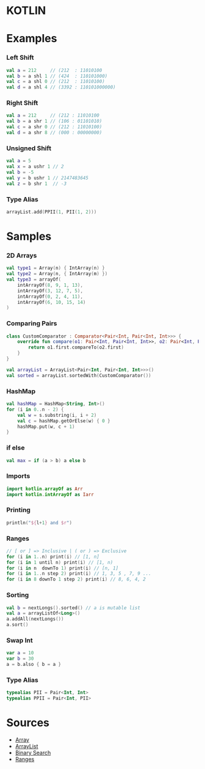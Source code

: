 # KOTLIN

# Examples

### Left Shift
```kotlin
val a = 212     // (212  : 11010100
val b = a shl 1 // (424  : 110101000)
val c = a shl 0 // (212  : 11010100)
val d = a shl 4 // (3392 : 110101000000)
```
### Right Shift
```kotlin
val a = 212     // (212 : 11010100
val b = a shr 1 // (106 : 01101010)
val c = a shr 0 // (212 : 11010100)
val d = a shr 8 // (000 : 00000000)
```
### Unsigned Shift
```kotlin
val a = 5
val x = a ushr 1 // 2
val b = -5
val y = b ushr 1 // 2147483645
val z = b shr 1  // -3
```
### Type Alias
```kotlin
arrayList.add(PPII(1, PII(1, 2)))
```

# Samples

### 2D Arrays
```kotlin
val type1 = Array(n) { IntArray(n) }
val type2 = Array(n, { IntArray(m) })
val type3 = arrayOf(
    intArrayOf(8, 9, 1, 13),
    intArrayOf(3, 12, 7, 5),
    intArrayOf(0, 2, 4, 11),
    intArrayOf(6, 10, 15, 14)
)
```

### Comparing Pairs
```kotlin
class CustomComparator : Comparator<Pair<Int, Pair<Int, Int>>> {
    override fun compare(o1: Pair<Int, Pair<Int, Int>>, o2: Pair<Int, Pair<Int, Int>>): Int {
        return o1.first.compareTo(o2.first)
    }
}

val arrayList = ArrayList<Pair<Int, Pair<Int, Int>>>()
val sorted = arrayList.sortedWith(CustomComparator())
```
### HashMap
```kotlin
val hashMap = HashMap<String, Int>()
for (i in 0..n - 2) {
    val w = s.substring(i, i + 2)
    val c = hashMap.getOrElse(w) { 0 }
    hashMap.put(w, c + 1)
}
```

### if else
```kotlin
val max = if (a > b) a else b
```

### Imports 
```kotlin
import kotlin.arrayOf as Arr
import kotlin.intArrayOf as Iarr
```

### Printing
```kotlin
println("${l+1} and $r")
```

### Ranges
```kotlin
// [ or ] => Inclusive | ( or ) => Exclusive
for (i in 1..n) print(i) // [1, n]
for (i in 1 until n) print(i) // [1, n)
for (i in n  downTo 1) print(i) // [n, 1]
for (i in 1..n step 2) print(i) // 1, 3, 5 , 7, 9 ...
for (i in 8 downTo 1 step 2) print(i) // 8, 6, 4, 2
```

### Sorting
```kotlin
val b = nextLongs().sorted() // a is mutable list
val a = arrayListOf<Long>()
a.addAll(nextLongs())
a.sort()
```

### Swap Int
```kotlin
var a = 10
var b = 30
a = b.also { b = a }
```

### Type Alias
```kotlin
typealias PII = Pair<Int, Int>
typealias PPII = Pair<Int, PII>
```

# Sources
- [Array](https://kotlinlang.org/api/latest/jvm/stdlib/kotlin/-array/index.html)
- [ArrayList](https://kotlinlang.org/api/latest/jvm/stdlib/kotlin.collections/-array-list/index.html)
- [Binary Search](https://kotlinlang.org/api/latest/jvm/stdlib/kotlin.collections/binary-search.html)
- [Ranges](https://kotlinlang.org/docs/reference/ranges.html)
